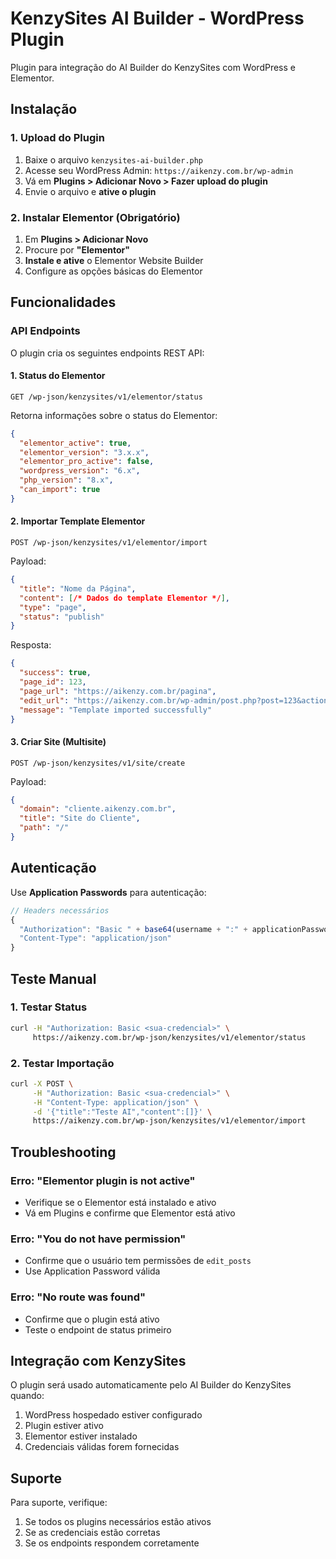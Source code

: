 # KenzySites AI Builder - WordPress Plugin

Plugin para integração do AI Builder do KenzySites com WordPress e Elementor.

## Instalação

### 1. Upload do Plugin
1. Baixe o arquivo `kenzysites-ai-builder.php`
2. Acesse seu WordPress Admin: `https://aikenzy.com.br/wp-admin`
3. Vá em **Plugins > Adicionar Novo > Fazer upload do plugin**
4. Envie o arquivo e **ative o plugin**

### 2. Instalar Elementor (Obrigatório)
1. Em **Plugins > Adicionar Novo**
2. Procure por **"Elementor"**
3. **Instale e ative** o Elementor Website Builder
4. Configure as opções básicas do Elementor

## Funcionalidades

### API Endpoints

O plugin cria os seguintes endpoints REST API:

#### 1. Status do Elementor
```
GET /wp-json/kenzysites/v1/elementor/status
```

Retorna informações sobre o status do Elementor:
```json
{
  "elementor_active": true,
  "elementor_version": "3.x.x",
  "elementor_pro_active": false,
  "wordpress_version": "6.x",
  "php_version": "8.x",
  "can_import": true
}
```

#### 2. Importar Template Elementor
```
POST /wp-json/kenzysites/v1/elementor/import
```

Payload:
```json
{
  "title": "Nome da Página",
  "content": [/* Dados do template Elementor */],
  "type": "page",
  "status": "publish"
}
```

Resposta:
```json
{
  "success": true,
  "page_id": 123,
  "page_url": "https://aikenzy.com.br/pagina",
  "edit_url": "https://aikenzy.com.br/wp-admin/post.php?post=123&action=elementor",
  "message": "Template imported successfully"
}
```

#### 3. Criar Site (Multisite)
```
POST /wp-json/kenzysites/v1/site/create
```

Payload:
```json
{
  "domain": "cliente.aikenzy.com.br",
  "title": "Site do Cliente",
  "path": "/"
}
```

## Autenticação

Use **Application Passwords** para autenticação:

```javascript
// Headers necessários
{
  "Authorization": "Basic " + base64(username + ":" + applicationPassword),
  "Content-Type": "application/json"
}
```

## Teste Manual

### 1. Testar Status
```bash
curl -H "Authorization: Basic <sua-credencial>" \
     https://aikenzy.com.br/wp-json/kenzysites/v1/elementor/status
```

### 2. Testar Importação
```bash
curl -X POST \
     -H "Authorization: Basic <sua-credencial>" \
     -H "Content-Type: application/json" \
     -d '{"title":"Teste AI","content":[]}' \
     https://aikenzy.com.br/wp-json/kenzysites/v1/elementor/import
```

## Troubleshooting

### Erro: "Elementor plugin is not active"
- Verifique se o Elementor está instalado e ativo
- Vá em Plugins e confirme que Elementor está ativo

### Erro: "You do not have permission"
- Confirme que o usuário tem permissões de `edit_posts`
- Use Application Password válida

### Erro: "No route was found"
- Confirme que o plugin está ativo
- Teste o endpoint de status primeiro

## Integração com KenzySites

O plugin será usado automaticamente pelo AI Builder do KenzySites quando:

1. WordPress hospedado estiver configurado
2. Plugin estiver ativo
3. Elementor estiver instalado
4. Credenciais válidas forem fornecidas

## Suporte

Para suporte, verifique:
1. Se todos os plugins necessários estão ativos
2. Se as credenciais estão corretas
3. Se os endpoints respondem corretamente